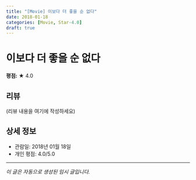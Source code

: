```yaml
---
title: "[Movie] 이보다 더 좋을 순 없다"
date: 2018-01-18
categories: [Movie, Star-4.0]
draft: true
---
```


# 이보다 더 좋을 순 없다

**평점:** ★ 4.0

## 리뷰

(리뷰 내용을 여기에 작성하세요)

## 상세 정보

- 관람일: 2018년 01월 18일
- 개인 평점: 4.0/5.0

---

*이 글은 자동으로 생성된 임시 글입니다.*
